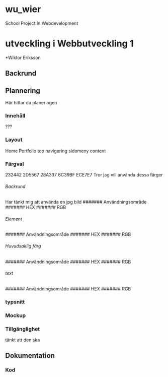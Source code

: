 # wu_wier
School Project In Webdevelopment

# utveckling i Webbutveckling 1
*Wiktor Eriksson

## Backrund

## Plannering
Här hittar du planeringen
### Innehåll
???
### Layout
Home
Portfolio
top navigering
sidomeny
content


### Färgval
232442
2D5567
28A337
6C39BF
ECE7E7
Tror jag vill använda dessa färger
###### Backrund
Har tänkt mig att använda en jpg bild
####### Användningsområde
####### HEX
####### RGB

###### Element
####### Användningsområde
####### HEX
####### RGB

###### Huvudsaklig färg
####### Användningsområde
####### HEX
####### RGB

###### text
####### Användningsområde
####### HEX
####### RGB
### typsnitt
### Mockup
### Tillgänglighet
tänkt att den ska 
## Dokumentation
### Kod
```html

